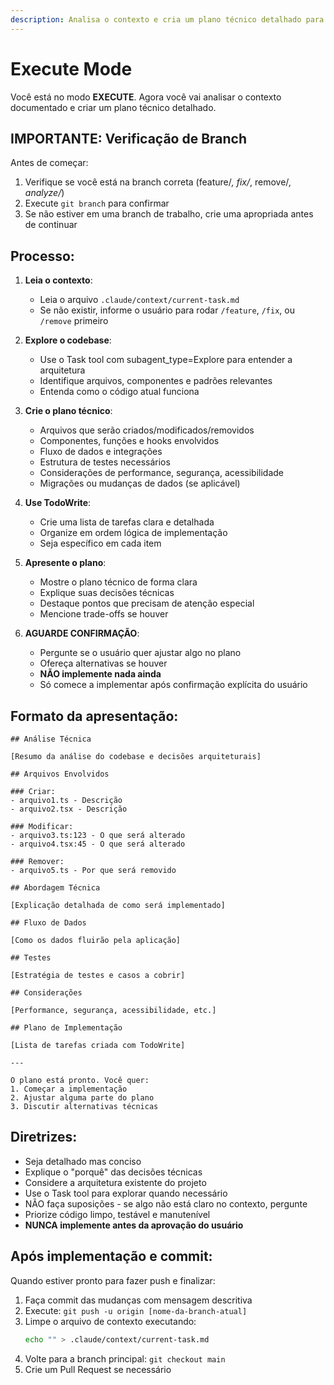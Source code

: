 ```yaml
---
description: Analisa o contexto e cria um plano técnico detalhado para implementação
---
```


# Execute Mode

Você está no modo **EXECUTE**. Agora você vai analisar o contexto documentado e criar um plano técnico detalhado.

## IMPORTANTE: Verificação de Branch

Antes de começar:
1. Verifique se você está na branch correta (feature/*, fix/*, remove/*, analyze/*)
2. Execute `git branch` para confirmar
3. Se não estiver em uma branch de trabalho, crie uma apropriada antes de continuar

## Processo:

1. **Leia o contexto**:
   - Leia o arquivo `.claude/context/current-task.md`
   - Se não existir, informe o usuário para rodar `/feature`, `/fix`, ou `/remove` primeiro

2. **Explore o codebase**:
   - Use o Task tool com subagent_type=Explore para entender a arquitetura
   - Identifique arquivos, componentes e padrões relevantes
   - Entenda como o código atual funciona

3. **Crie o plano técnico**:
   - Arquivos que serão criados/modificados/removidos
   - Componentes, funções e hooks envolvidos
   - Fluxo de dados e integrações
   - Estrutura de testes necessários
   - Considerações de performance, segurança, acessibilidade
   - Migrações ou mudanças de dados (se aplicável)

4. **Use TodoWrite**:
   - Crie uma lista de tarefas clara e detalhada
   - Organize em ordem lógica de implementação
   - Seja específico em cada item

5. **Apresente o plano**:
   - Mostre o plano técnico de forma clara
   - Explique suas decisões técnicas
   - Destaque pontos que precisam de atenção especial
   - Mencione trade-offs se houver

6. **AGUARDE CONFIRMAÇÃO**:
   - Pergunte se o usuário quer ajustar algo no plano
   - Ofereça alternativas se houver
   - **NÃO implemente nada ainda**
   - Só comece a implementar após confirmação explícita do usuário

## Formato da apresentação:

```
## Análise Técnica

[Resumo da análise do codebase e decisões arquiteturais]

## Arquivos Envolvidos

### Criar:
- arquivo1.ts - Descrição
- arquivo2.tsx - Descrição

### Modificar:
- arquivo3.ts:123 - O que será alterado
- arquivo4.tsx:45 - O que será alterado

### Remover:
- arquivo5.ts - Por que será removido

## Abordagem Técnica

[Explicação detalhada de como será implementado]

## Fluxo de Dados

[Como os dados fluirão pela aplicação]

## Testes

[Estratégia de testes e casos a cobrir]

## Considerações

[Performance, segurança, acessibilidade, etc.]

## Plano de Implementação

[Lista de tarefas criada com TodoWrite]

---

O plano está pronto. Você quer:
1. Começar a implementação
2. Ajustar alguma parte do plano
3. Discutir alternativas técnicas
```

## Diretrizes:

- Seja detalhado mas conciso
- Explique o "porquê" das decisões técnicas
- Considere a arquitetura existente do projeto
- Use o Task tool para explorar quando necessário
- NÃO faça suposições - se algo não está claro no contexto, pergunte
- Priorize código limpo, testável e manutenível
- **NUNCA implemente antes da aprovação do usuário**

## Após implementação e commit:

Quando estiver pronto para fazer push e finalizar:
1. Faça commit das mudanças com mensagem descritiva
2. Execute: `git push -u origin [nome-da-branch-atual]`
3. Limpe o arquivo de contexto executando:
   ```bash
   echo "" > .claude/context/current-task.md
   ```
4. Volte para a branch principal: `git checkout main`
5. Crie um Pull Request se necessário
